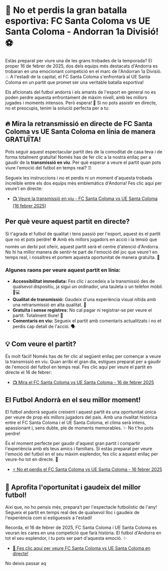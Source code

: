 # 🎉 No et perdis la gran batalla esportiva: FC Santa Coloma vs UE Santa Coloma - Andorran 1a Divisió! ⚽

Estàs preparat per viure una de les grans trobades de la temporada? El proper 16 de febrer de 2025, dos dels equips més destacats d'Andorra es trobaran en una emocionant competició en el marc de l'Andorran 1a Divisió. 💥 A l'estadi de la capital, el FC Santa Coloma s'enfrontarà al UE Santa Coloma en un partit que promet ser una veritable batalla esportiva!

Els aficionats del futbol andorrà i els amants de l'esport en general no es poden perdre aquesta enfrontament de màxim nivell, amb les millors jugades i moments intensos. Però espera! 👀 Si no pots assistir en directe, no et preocupis, tenim la solució perfecta per a tu:

## 🔥 Mira la retransmissió en directe de FC Santa Coloma vs UE Santa Coloma en línia de manera GRATUÏTA!

Pots seguir aquest espectacular partit des de la comoditat de casa teva i de forma totalment gratuïta! Només has de fer clic a la nostra enllaç per a gaudir de la **transmissió en viu**. Per què esperar a veure el partit quan pots viure l'emoció del futbol en temps real? ⏰

Segueix les instruccions i no et perdis ni un moment d'aquesta trobada increïble entre els dos equips més emblemàtics d'Andorra! Fes clic aquí per veure'l en directe:

- [📺 Veure la transmissió en viu - FC Santa Coloma vs UE Santa Coloma (16 febrer 2025)](https://tinyurl.com/livestreamfreeo?st=FC+Santa+Coloma+vs+UE+Santa+Coloma&si=ghc)

## Per què veure aquest partit en directe?

Si t'agrada el futbol de qualitat i tens passió per l'esport, aquest és el partit que no et pots perdre! ⚽ Amb els millors jugadors en acció i la tensió que només un derbi pot oferir, aquest partit serà el centre d'atenció d'Andorra. No hi ha millor manera de sentir-te part de l'emoció del joc que veure'l en temps real, i nosaltres et portem aquesta oportunitat de manera gratuïta. 👏

### Algunes raons per veure aquest partit en línia:

- **Accessibilitat immediata:** Fes clic i accedeix a la transmissió des de qualsevol dispositiu, ja sigui un ordinador, una tauleta o un telèfon mòbil.📱💻
- **Qualitat de transmissió:** Gaudeix d'una experiència visual nítida amb una retransmissió en alta qualitat. 🎥
- **Gratuïta i sense registres:** No cal pagar ni registrar-se per veure el partit. Totalment lliure! 🎁
- **Comentaris en viu:** Segueix el partit amb comentaris actualitzats i no et perdis cap detall de l'acció. 🗣️

## 💡 Com veure el partit?

És molt fàcil! Només has de fer clic al següent enllaç per començar a veure la transmissió en viu. Quan arribi el gran dia, estigues preparat per a gaudir de l'emoció del futbol en temps real. Fes clic aquí per veure el partit en directe el 16 de febrer:

- [📺 Mira el FC Santa Coloma vs UE Santa Coloma - 16 de febrer 2025](https://tinyurl.com/livestreamfreeo?st=FC+Santa+Coloma+vs+UE+Santa+Coloma&si=ghc)

## El Futbol Andorrà en el seu millor moment!

El futbol andorrà segueix creixent i aquest partit és una oportunitat única per veure de prop els millors jugadors del país. Amb una rivalitat històrica entre el FC Santa Coloma i el UE Santa Coloma, el clima serà intens, apassionant i, sens dubte, ple de moments memorables. ✨ No t'ho pots perdre!

És el moment perfecte per gaudir d'aquest gran partit i compartir l'experiència amb els teus amics i familiars. Si estàs preparat per veure l'emoció del futbol en el seu màxim esplendor, fes clic a aquest enllaç per veure-ho tot en directe. 📅

- [⚡️ No et perdis el FC Santa Coloma vs UE Santa Coloma - 16 febrer 2025](https://tinyurl.com/livestreamfreeo?st=FC+Santa+Coloma+vs+UE+Santa+Coloma&si=ghc)

## 🎯 Aprofita l'oportunitat i gaudeix del millor futbol!

Així que, no ho pensis més, prepara’t per l'espectacle futbolístic de l'any! Segueix el partit en temps real des de qualsevol lloc i gaudeix de l'experiència com si estiguessis a l'estadi!

Recorda, el 16 de febrer de 2025, FC Santa Coloma i UE Santa Coloma es veuran les cares en una competició que farà història. El futbol d'Andorra en tot el seu esplendor, i tu pots ser part d'aquesta emoció. ✨

- [🎥 Fes clic aquí per veure FC Santa Coloma vs UE Santa Coloma en directe!](https://tinyurl.com/livestreamfreeo?st=FC+Santa+Coloma+vs+UE+Santa+Coloma&si=ghc)

No deixis passar aq
